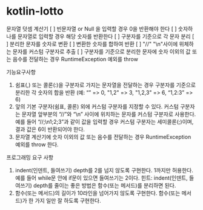 # kotlin-lotto
문자열 덧셈 계산기
[ ] 빈문자열 or Null 을 입력할 경우 0을 반환해야 한다
[ ] 숫자하나를 문자열로 입력할 경우 해당 숫자를 반환한다
[ ] 구분자를 기준으로 각 문자 분리
[ ] 분리한 문자를 숫자로 변환
[ ] 변환한 숫자를 합하여 반환
[ ] "//" "\n"사이에 위체하는 문자를 커스텀 구분자로 추출
[ ] 구분자를 기준으로 분리한 문자에 숫자 이외의 값 또는 음수를 전달하는 경우 RuntimeException 예외를 throw

기능요구사항
1. 쉼표(,) 또는 콜론(:)을 구분자로 가지는 문자열을 전달하는 경우 구분자를 기준으로 분리한 각 숫자의 합을 반환 (예: “” => 0, "1,2" => 3, "1,2,3" => 6, “1,2:3” => 6)
2. 앞의 기본 구분자(쉼표, 콜론) 외에 커스텀 구분자를 지정할 수 있다. 커스텀 구분자는 문자열 앞부분의 “//”와 “\n” 사이에 위치하는 문자를 커스텀 구분자로 사용한다. 예를 들어 “//;\n1;2;3”과 같이 값을 입력할 경우 커스텀 구분자는 세미콜론(;)이며, 결과 값은 6이 반환되어야 한다.
3. 문자열 계산기에 숫자 이외의 값 또는 음수를 전달하는 경우 RuntimeException 예외를 throw 한다.

프로그래밍 요구 사항
1. indent(인덴트, 들여쓰기) depth를 2를 넘지 않도록 구현한다. 1까지만 허용한다.
   예를 들어 while문 안에 if문이 있으면 들여쓰기는 2이다.
   힌트: indent(인덴트, 들여쓰기) depth를 줄이는 좋은 방법은 함수(또는 메서드)를 분리하면 된다.
2. 함수(또는 메서드)의 길이가 10라인을 넘어가지 않도록 구현한다.
   함수(또는 메서드)가 한 가지 일만 잘 하도록 구현한다.
